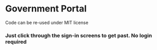 # Government Portal
Code can be re-used under MIT license

### Just click through the sign-in screens to get past. No login required
